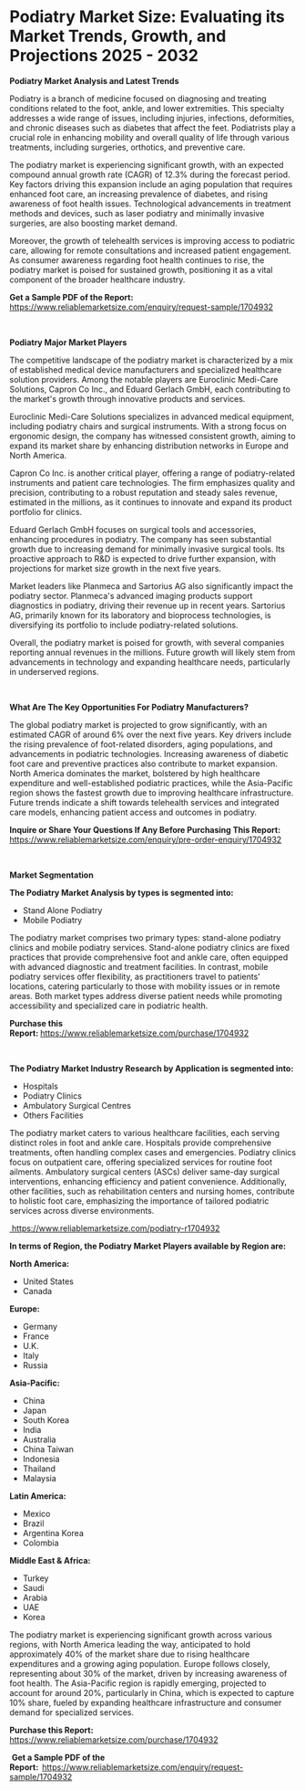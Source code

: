 <p><h1>Podiatry Market Size: Evaluating its Market Trends, Growth, and Projections 2025 - 2032</h1></p><p><strong>Podiatry Market Analysis and Latest Trends</strong></p>
<p><p>Podiatry is a branch of medicine focused on diagnosing and treating conditions related to the foot, ankle, and lower extremities. This specialty addresses a wide range of issues, including injuries, infections, deformities, and chronic diseases such as diabetes that affect the feet. Podiatrists play a crucial role in enhancing mobility and overall quality of life through various treatments, including surgeries, orthotics, and preventive care.</p><p>The podiatry market is experiencing significant growth, with an expected compound annual growth rate (CAGR) of 12.3% during the forecast period. Key factors driving this expansion include an aging population that requires enhanced foot care, an increasing prevalence of diabetes, and rising awareness of foot health issues. Technological advancements in treatment methods and devices, such as laser podiatry and minimally invasive surgeries, are also boosting market demand. </p><p>Moreover, the growth of telehealth services is improving access to podiatric care, allowing for remote consultations and increased patient engagement. As consumer awareness regarding foot health continues to rise, the podiatry market is poised for sustained growth, positioning it as a vital component of the broader healthcare industry.</p></p>
<p><strong>Get a Sample PDF of the Report:&nbsp;</strong> <a href="https://www.reliablemarketsize.com/enquiry/request-sample/1704932?utm_campaign=3013&utm_medium=2&utm_source=Github&utm_content=ia&utm_term=12042025&utm_id=podiatry">https://www.reliablemarketsize.com/enquiry/request-sample/1704932</a></p>
<p>&nbsp;</p>
<p><strong>Podiatry Major Market Players</strong></p>
<p><p>The competitive landscape of the podiatry market is characterized by a mix of established medical device manufacturers and specialized healthcare solution providers. Among the notable players are Euroclinic Medi-Care Solutions, Capron Co Inc., and Eduard Gerlach GmbH, each contributing to the market's growth through innovative products and services.</p><p>Euroclinic Medi-Care Solutions specializes in advanced medical equipment, including podiatry chairs and surgical instruments. With a strong focus on ergonomic design, the company has witnessed consistent growth, aiming to expand its market share by enhancing distribution networks in Europe and North America.</p><p>Capron Co Inc. is another critical player, offering a range of podiatry-related instruments and patient care technologies. The firm emphasizes quality and precision, contributing to a robust reputation and steady sales revenue, estimated in the millions, as it continues to innovate and expand its product portfolio for clinics.</p><p>Eduard Gerlach GmbH focuses on surgical tools and accessories, enhancing procedures in podiatry. The company has seen substantial growth due to increasing demand for minimally invasive surgical tools. Its proactive approach to R&D is expected to drive further expansion, with projections for market size growth in the next five years.</p><p>Market leaders like Planmeca and Sartorius AG also significantly impact the podiatry sector. Planmeca's advanced imaging products support diagnostics in podiatry, driving their revenue up in recent years. Sartorius AG, primarily known for its laboratory and bioprocess technologies, is diversifying its portfolio to include podiatry-related solutions.</p><p>Overall, the podiatry market is poised for growth, with several companies reporting annual revenues in the millions. Future growth will likely stem from advancements in technology and expanding healthcare needs, particularly in underserved regions.</p></p>
<p>&nbsp;</p>
<p><strong>What Are The Key Opportunities For Podiatry Manufacturers?</strong></p>
<p><p>The global podiatry market is projected to grow significantly, with an estimated CAGR of around 6% over the next five years. Key drivers include the rising prevalence of foot-related disorders, aging populations, and advancements in podiatric technologies. Increasing awareness of diabetic foot care and preventive practices also contribute to market expansion. North America dominates the market, bolstered by high healthcare expenditure and well-established podiatric practices, while the Asia-Pacific region shows the fastest growth due to improving healthcare infrastructure. Future trends indicate a shift towards telehealth services and integrated care models, enhancing patient access and outcomes in podiatry.</p></p>
<p><strong>Inquire or Share Your Questions If Any Before Purchasing This Report:</strong> <a href="https://www.reliablemarketsize.com/enquiry/pre-order-enquiry/1704932?utm_campaign=3013&utm_medium=2&utm_source=Github&utm_content=ia&utm_term=12042025&utm_id=podiatry">https://www.reliablemarketsize.com/enquiry/pre-order-enquiry/1704932</a></p>
<p>&nbsp;</p>
<p><strong>Market Segmentation</strong></p>
<p><strong>The Podiatry Market Analysis by types is segmented into:</strong></p>
<p><ul><li>Stand Alone Podiatry</li><li>Mobile Podiatry</li></ul></p>
<p><p>The podiatry market comprises two primary types: stand-alone podiatry clinics and mobile podiatry services. Stand-alone podiatry clinics are fixed practices that provide comprehensive foot and ankle care, often equipped with advanced diagnostic and treatment facilities. In contrast, mobile podiatry services offer flexibility, as practitioners travel to patients' locations, catering particularly to those with mobility issues or in remote areas. Both market types address diverse patient needs while promoting accessibility and specialized care in podiatric health.</p></p>
<p><strong>Purchase this Report:&nbsp;</strong><a href="https://www.reliablemarketsize.com/purchase/1704932?utm_campaign=3013&utm_medium=2&utm_source=Github&utm_content=ia&utm_term=12042025&utm_id=podiatry">https://www.reliablemarketsize.com/purchase/1704932</a></p>
<p>&nbsp;</p>
<p><strong>The Podiatry Market Industry Research by Application is segmented into:</strong></p>
<p><ul><li>Hospitals</li><li>Podiatry Clinics</li><li>Ambulatory Surgical Centres</li><li>Others Facilities</li></ul></p>
<p><p>The podiatry market caters to various healthcare facilities, each serving distinct roles in foot and ankle care. Hospitals provide comprehensive treatments, often handling complex cases and emergencies. Podiatry clinics focus on outpatient care, offering specialized services for routine foot ailments. Ambulatory surgical centers (ASCs) deliver same-day surgical interventions, enhancing efficiency and patient convenience. Additionally, other facilities, such as rehabilitation centers and nursing homes, contribute to holistic foot care, emphasizing the importance of tailored podiatric services across diverse environments.</p></p>
<p><a href="https://www.reliablemarketsize.com/podiatry-r1704932?utm_campaign=3013&utm_medium=2&utm_source=Github&utm_content=ia&utm_term=12042025&utm_id=podiatry">&nbsp;https://www.reliablemarketsize.com/podiatry-r1704932</a></p>
<p><strong>In terms of Region, the Podiatry Market Players available by Region are:</strong></p>
<p>
    <p> <strong> North America: </strong>
        <ul>
            <li>United States</li>
            <li>Canada</li>
        </ul>
        </p> 
    <p> <strong> Europe: </strong>
        <ul>
            <li>Germany</li>
            <li>France</li>
            <li>U.K.</li>
            <li>Italy</li>
            <li>Russia</li>
        </ul>
        </p> 
    <p> <strong> Asia-Pacific: </strong>
        <ul>
            <li>China</li>
            <li>Japan</li>
            <li>South Korea</li>
            <li>India</li>
            <li>Australia</li>
            <li>China Taiwan</li>
            <li>Indonesia</li>
            <li>Thailand</li>
            <li>Malaysia</li>
        </ul>
        </p> 
    <p> <strong> Latin America: </strong>
        <ul>
            <li>Mexico</li>
            <li>Brazil</li>
            <li>Argentina Korea</li>
            <li>Colombia</li>
        </ul>
        </p> 
    <p> <strong> Middle East & Africa: </strong>
        <ul>
            <li>Turkey</li>
            <li>Saudi</li>
            <li>Arabia</li>
            <li>UAE</li>
            <li>Korea</li>
        </ul>
    </p>
    </p>
<p><p>The podiatry market is experiencing significant growth across various regions, with North America leading the way, anticipated to hold approximately 40% of the market share due to rising healthcare expenditures and a growing aging population. Europe follows closely, representing about 30% of the market, driven by increasing awareness of foot health. The Asia-Pacific region is rapidly emerging, projected to account for around 20%, particularly in China, which is expected to capture 10% share, fueled by expanding healthcare infrastructure and consumer demand for specialized services.</p></p>
<p><strong>Purchase this Report: </strong><a href="https://www.reliablemarketsize.com/purchase/1704932?utm_campaign=3013&utm_medium=2&utm_source=Github&utm_content=ia&utm_term=12042025&utm_id=podiatry">https://www.reliablemarketsize.com/purchase/1704932</a></p>
<p>&nbsp;<strong>Get a Sample PDF of the Report:&nbsp;&nbsp;</strong><a href="https://www.reliablemarketsize.com/enquiry/request-sample/1704932?utm_campaign=3013&utm_medium=2&utm_source=Github&utm_content=ia&utm_term=12042025&utm_id=podiatry">https://www.reliablemarketsize.com/enquiry/request-sample/1704932</a></p>
<p><strong></strong></p>
<p><p></p><p></p><p></p></p>
